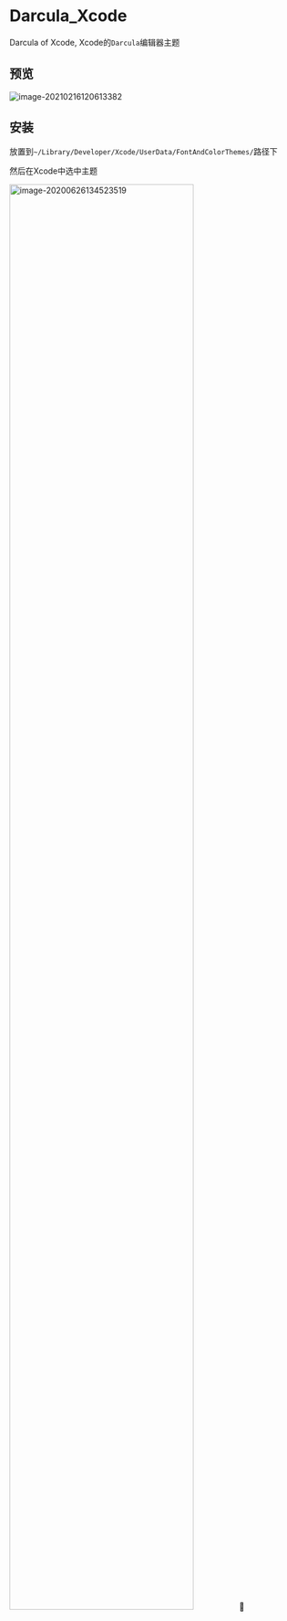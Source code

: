 # Darcula_Xcode
Darcula of Xcode, Xcode的`Darcula`编辑器主题



## 预览

![image-20210216120613382](https://i.imgur.com/2XGnJkG.png)



## 安装

放置到`~/Library/Developer/Xcode/UserData/FontAndColorThemes/`路径下



然后在Xcode中选中主题

<img src="https://i.imgur.com/vqyYSrf.png" alt="image-20200626134523519" width="80%;" />